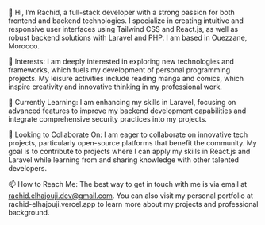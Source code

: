 👋 Hi, I’m Rachid, a full-stack developer with a strong passion for both frontend and backend technologies. I specialize in creating intuitive and responsive user interfaces using Tailwind CSS and React.js, as well as robust backend solutions with Laravel and PHP. I am based in Ouezzane, Morocco.

👀 Interests: I am deeply interested in exploring new technologies and frameworks, which fuels my development of personal programming projects. My leisure activities include reading manga and comics, which inspire creativity and innovative thinking in my professional work.

🌱 Currently Learning: I am enhancing my skills in Laravel, focusing on advanced features to improve my backend development capabilities and integrate comprehensive security practices into my projects.

💞️ Looking to Collaborate On: I am eager to collaborate on innovative tech projects, particularly open-source platforms that benefit the community. My goal is to contribute to projects where I can apply my skills in React.js and Laravel while learning from and sharing knowledge with other talented developers.

📫 How to Reach Me: The best way to get in touch with me is via email at rachid.elhajouji.dev@gmail.com. You can also visit my personal portfolio at rachid-elhajouji.vercel.app to learn more about my projects and professional background.

<!---
rachidfrex/rachidfrex is a ✨ special ✨ repository because its `README.md` (this file) appears on your GitHub profile.
You can click the Preview link to take a look at your changes.
--->
